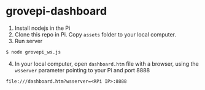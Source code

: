 # grovepi-dashboard

1. Install nodejs in the Pi
2. Clone this repo in Pi. Copy `assets` folder to your local computer.
3. Run server

```bash
$ node grovepi_ws.js
```

4. In your local computer, open `dashboard.htm` file with a browser, using the `wsserver` parameter pointing to your Pi and port 8888

```
file:///dashboard.htm?wsserver=<RPi IP>:8888
```
